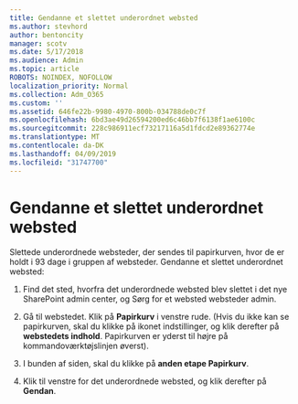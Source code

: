 ```yaml
---
title: Gendanne et slettet underordnet websted
ms.author: stevhord
author: bentoncity
manager: scotv
ms.date: 5/17/2018
ms.audience: Admin
ms.topic: article
ROBOTS: NOINDEX, NOFOLLOW
localization_priority: Normal
ms.collection: Adm_O365
ms.custom: ''
ms.assetid: 646fe22b-9980-4970-800b-034788de0c7f
ms.openlocfilehash: 6bd3ae49d26594200ed6c46bb7f6138f1ae6100c
ms.sourcegitcommit: 228c986911ecf73217116a5d1fdcd2e89362774e
ms.translationtype: MT
ms.contentlocale: da-DK
ms.lasthandoff: 04/09/2019
ms.locfileid: "31747700"
---
```

# <a name="restore-a-deleted-subsite"></a>Gendanne et slettet underordnet websted

Slettede underordnede websteder, der sendes til papirkurven, hvor de er holdt i 93 dage i gruppen af websteder. Gendanne et slettet underordnet websted:
  
1. Find det sted, hvorfra det underordnede websted blev slettet i det nye SharePoint admin center, og Sørg for et websted websteder admin. 
    
2. Gå til webstedet. Klik på **Papirkurv** i venstre rude. (Hvis du ikke kan se papirkurven, skal du klikke på ikonet indstillinger, og klik derefter på **webstedets indhold**. Papirkurven er yderst til højre på kommandoværktøjslinjen øverst).
    
3. I bunden af siden, skal du klikke på **anden etape Papirkurv**.
    
4. Klik til venstre for det underordnede websted, og klik derefter på **Gendan**.
    


